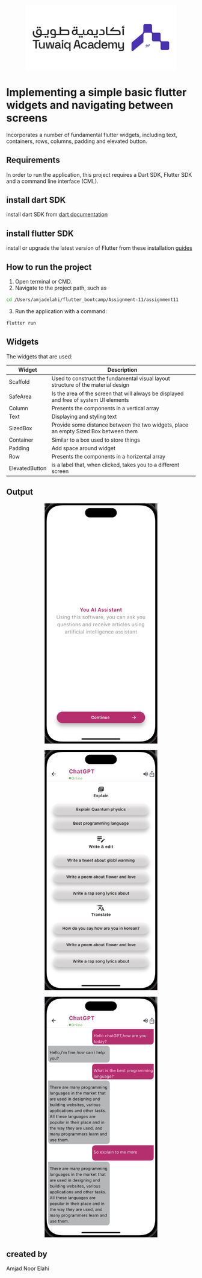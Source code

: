 
<p align="center">
<img src="assets/tuwaiq_academy_logo.png" alt="Tuwaiq" width="400"/>
<br/>

# Implementing a simple basic flutter widgets and navigating between screens 

 Incorporates a number of fundamental flutter widgets, including text, containers, rows, columns, padding and elevated button.

## Requirements

 In order to run the application, this project requires a Dart SDK, Flutter SDK and a command line interface (CML).

## install dart SDK
 install dart SDK from [dart documentation](https://dart.dev/get-dart)

 ## install flutter SDK
 install or upgrade the latest version of Flutter from these installation [guides](https://docs.flutter.dev/get-started/install)

## How to run the project

1. Open terminal or CMD.
2. Navigate to the project path, such as 
```bash
cd /Users/amjadelahi/flutter_bootcamp/Assignment-11/assignment11
```
 3. Run the application with a command: 
```bash
flutter run
```
 ## Widgets 
The widgets that are used:

| Widget | Description |
| --- | --- |
| Scaffold | Used to construct the fundamental visual layout structure of the material design |
| SafeArea | Is the area of the screen that will always be displayed and free of system UI elements |
| Column | Presents the components in a vertical array |
| Text | Displaying and styling text |
| SizedBox | Provide some distance between the two widgets, place an empty Sized Box between them |
| Container | Similar to a box used to store things |
| Padding | Add space around widget |
| Row | Presents the components in a horizental array |
| ElevatedButton | is a label that, when clicked, takes you to a different screen |

## Output 

<p align="center">
<img src="assets/home.png" alt="home" width="300"/>
<br/>

<p align="center">
<img src="assets/second.png" alt="second" width="300"/>
<br/>

<p align="center">
<img src="assets/third.png" alt="third" width="300"/>
<br/>

## created by
Amjad Noor Elahi
